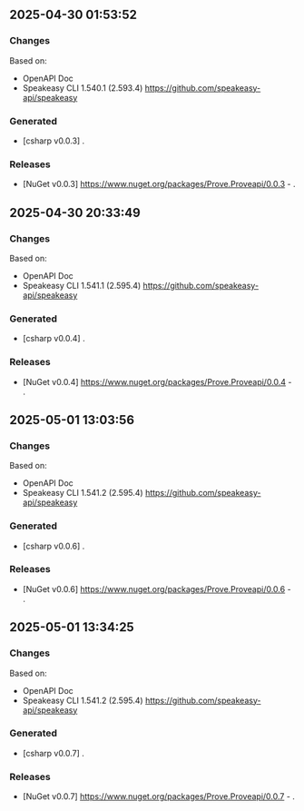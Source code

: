 

## 2025-04-30 01:53:52
### Changes
Based on:
- OpenAPI Doc  
- Speakeasy CLI 1.540.1 (2.593.4) https://github.com/speakeasy-api/speakeasy
### Generated
- [csharp v0.0.3] .
### Releases
- [NuGet v0.0.3] https://www.nuget.org/packages/Prove.Proveapi/0.0.3 - .

## 2025-04-30 20:33:49
### Changes
Based on:
- OpenAPI Doc  
- Speakeasy CLI 1.541.1 (2.595.4) https://github.com/speakeasy-api/speakeasy
### Generated
- [csharp v0.0.4] .
### Releases
- [NuGet v0.0.4] https://www.nuget.org/packages/Prove.Proveapi/0.0.4 - .

## 2025-05-01 13:03:56
### Changes
Based on:
- OpenAPI Doc  
- Speakeasy CLI 1.541.2 (2.595.4) https://github.com/speakeasy-api/speakeasy
### Generated
- [csharp v0.0.6] .
### Releases
- [NuGet v0.0.6] https://www.nuget.org/packages/Prove.Proveapi/0.0.6 - .

## 2025-05-01 13:34:25
### Changes
Based on:
- OpenAPI Doc  
- Speakeasy CLI 1.541.2 (2.595.4) https://github.com/speakeasy-api/speakeasy
### Generated
- [csharp v0.0.7] .
### Releases
- [NuGet v0.0.7] https://www.nuget.org/packages/Prove.Proveapi/0.0.7 - .